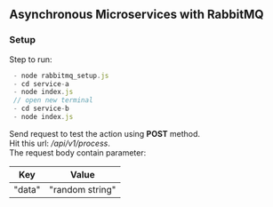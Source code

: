 ## Asynchronous Microservices with RabbitMQ

### Setup

Step to run:
```javascript
 - node rabbitmq_setup.js
 - cd service-a
 - node index.js
 // open new terminal
 - cd service-b
 - node index.js
```

Send request to test the action using **POST** method.  
Hit this url: */api/v1/process*.  
The request body contain parameter:  

Key | Value
--- | ---
"data" | "random string"
